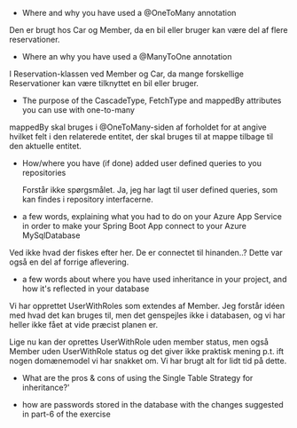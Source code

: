 - Where and why you have used a @OneToMany annotation

Den er brugt hos Car og Member, da en bil eller bruger kan være del af flere reservationer.

- Where an why you have used a @ManyToOne annotation

I Reservation-klassen ved Member og Car, da mange forskellige Reservationer kan være tilknyttet en bil eller bruger.

- The purpose of the CascadeType, FetchType and mappedBy attributes you can use with one-to-many

mappedBy skal bruges i @OneToMany-siden af forholdet for at angive hvilket felt i den relaterede entitet, 
der skal bruges til at mappe tilbage til den aktuelle entitet.

- How/where you have (if done) added user defined queries to you repositories

  Forstår ikke spørgsmålet. Ja, jeg har lagt til user defined queries, som kan findes i repository interfacerne.

- a few words, explaining what you had to do on your Azure App Service in order to make your Spring Boot App connect to your Azure MySqlDatabase

Ved ikke hvad der fiskes efter her. De er connectet til hinanden..? Dette var også en del af forrige aflevering.

- a few words about where you have used inheritance in your project, and how it's reflected in your database

Vi har opprettet UserWithRoles som extendes af Member. Jeg forstår idéen med hvad det kan bruges til, men det genspejles ikke i databasen,
og vi har heller ikke fået at vide præcist planen er. 

Lige nu kan der oprettes UserWithRole uden member status, men også Member uden UserWithRole status og det giver ikke praktisk mening p.t. ift nogen domænemodel vi har snakket om.
Vi har brugt alt for lidt tid på dette.

- What are the pros & cons of using the Single Table Strategy for inheritance?'


  
- how are passwords stored in the database with the changes suggested in part-6 of the exercise
